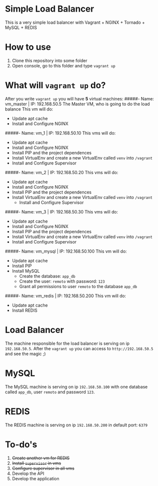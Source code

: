 # Simple Load Balancer
This is a very simple load balancer with Vagrant + NGINX + Tornado + MySQL + REDIS

# How to use
1. Clone this repository into some folder
2. Open console, go to this folder and type `vagrant up`

# What will `vagrant up` do?
After you write `vagrant up` you will have **5** virtual machines:
#####- Name: vm_master | IP: 192.168.50.5
The Master VM, who is going to do the load balance
This vm will do:
- Update apt cache
- Install and Configure NGINX

#####- Name: vm_1 | IP: 192.168.50.10
This vms will do:
- Update apt cache
- Install and Configure NGINX
- Install PIP and the project dependences
- Install VirtualEnv and create a new VirtualEnv called `venv` into `/vagrant`
- Install and Configure Supervisor

#####- Name: vm_2 | IP: 192.168.50.20
This vms will do:
- Update apt cache
- Install and Configure NGINX
- Install PIP and the project dependences
- Install VirtualEnv and create a new VirtualEnv called `venv` into `/vagrant`
    - Install and Configure Supervisor

#####- Name: vm_3 | IP: 192.168.50.30
This vms will do:
- Update apt cache
- Install and Configure NGINX
- Install PIP and the project dependences
- Install VirtualEnv and create a new VirtualEnv called `venv` into `/vagrant`
- Install and Configure Supervisor

#####- Name: vm_mysql | IP: 192.168.50.100
This vm will do:
- Update apt cache
- Install PIP
- Install MySQL
    - Create the database: `app_db`
    - Create the user: `remoto` with password: `123`
    - Grant all permissions to user `remoto` to the database `app_db`

#####- Name: vm_redis | IP: 192.168.50.200
This vm will do:
- Update apt cache
- Install REDIS

# Load Balancer
The machine responsible for the load balancer is serving on ip `192.168.50.5`.
After the `vagrant up` you can access to `http://192.168.50.5` and see the magic ;)

# MySQL
The MySQL machine is serving on ip `192.168.50.100` with one database called `app_db`, user `remoto` and password `123`.

# REDIS
The REDIS machine is serving on ip `192.168.50.200` in default port: `6379`

# To-do's
1. ~~Create another vm for REDIS~~
2. ~~Install `supervisor` in vms~~
3. ~~Configure supervisor in all vms~~
4. Develop the API
5. Develop the application
